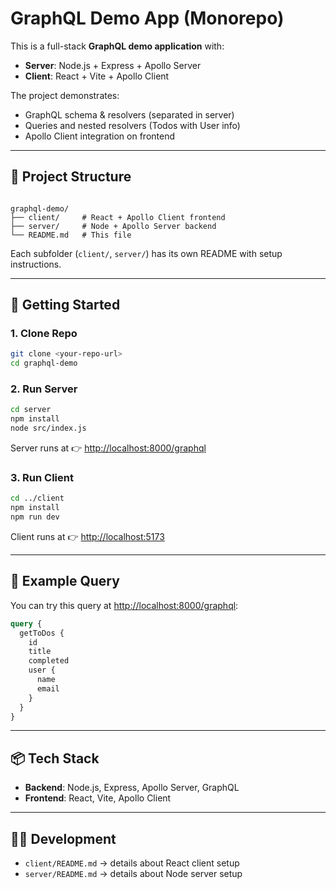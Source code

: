 # GraphQL Demo App (Monorepo)

This is a full-stack **GraphQL demo application** with:

- **Server**: Node.js + Express + Apollo Server  
- **Client**: React + Vite + Apollo Client  

The project demonstrates:
- GraphQL schema & resolvers (separated in server)  
- Queries and nested resolvers (Todos with User info)  
- Apollo Client integration on frontend  

---

## 📂 Project Structure

```

graphql-demo/
├── client/     # React + Apollo Client frontend
├── server/     # Node + Apollo Server backend
└── README.md   # This file

````

Each subfolder (`client/`, `server/`) has its own README with setup instructions.  

---

## 🚀 Getting Started

### 1. Clone Repo
```bash
git clone <your-repo-url>
cd graphql-demo
````

### 2. Run Server

```bash
cd server
npm install
node src/index.js
```

Server runs at 👉 [http://localhost:8000/graphql](http://localhost:8000/graphql)

### 3. Run Client

```bash
cd ../client
npm install
npm run dev
```

Client runs at 👉 [http://localhost:5173](http://localhost:5173)

---

## 🧪 Example Query

You can try this query at [http://localhost:8000/graphql](http://localhost:8000/graphql):

```graphql
query {
  getToDos {
    id
    title
    completed
    user {
      name
      email
    }
  }
}
```

---

## 📦 Tech Stack

* **Backend**: Node.js, Express, Apollo Server, GraphQL
* **Frontend**: React, Vite, Apollo Client

---

## 👨‍💻 Development

* `client/README.md` → details about React client setup
* `server/README.md` → details about Node server setup
